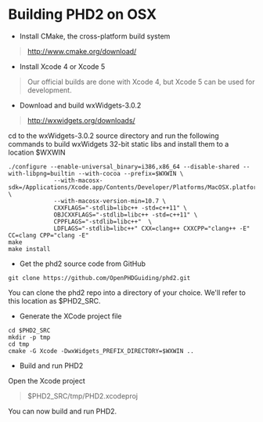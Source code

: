 # Building PHD2 on OSX #

  * Install CMake, the cross-platform build system

> http://www.cmake.org/download/

  * Install Xcode 4 or Xcode 5

> Our official builds are done with Xcode 4, but Xcode 5 can be used for development.

  * Download and build wxWidgets-3.0.2

> http://wxwidgets.org/downloads/

cd to the wxWidgets-3.0.2 source directory and run the following commands to build wxWidgets 32-bit static libs and install them to a location $WXWIN

```
./configure --enable-universal_binary=i386,x86_64 --disable-shared --with-libpng=builtin --with-cocoa --prefix=$WXWIN \
             --with-macosx-sdk=/Applications/Xcode.app/Contents/Developer/Platforms/MacOSX.platform/Developer/SDKs/MacOSX10.9.sdk/ \
             --with-macosx-version-min=10.7 \
             CXXFLAGS="-stdlib=libc++ -std=c++11" \
             OBJCXXFLAGS="-stdlib=libc++ -std=c++11" \
             CPPFLAGS="-stdlib=libc++"  \
             LDFLAGS="-stdlib=libc++" CXX=clang++ CXXCPP="clang++ -E" CC=clang CPP="clang -E"
make
make install
```

  * Get the phd2 source code from GitHub

```git clone https://github.com/OpenPHDGuiding/phd2.git```

You can clone the phd2 repo into a directory of your choice. We'll refer to this location as $PHD2\_SRC.

  * Generate the XCode project file

```
cd $PHD2_SRC
mkdir -p tmp
cd tmp
cmake -G Xcode -DwxWidgets_PREFIX_DIRECTORY=$WXWIN ..
```

  * Build and run PHD2

Open the Xcode project

> $PHD2\_SRC/tmp/PHD2.xcodeproj

You can now build and run PHD2.